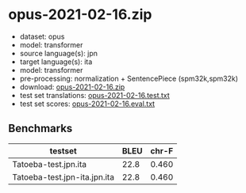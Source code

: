 # opus-2021-02-16.zip

* dataset: opus
* model: transformer
* source language(s): jpn
* target language(s): ita
* model: transformer
* pre-processing: normalization + SentencePiece (spm32k,spm32k)
* download: [opus-2021-02-16.zip](https://object.pouta.csc.fi/Tatoeba-MT-models/jpn-ita/opus-2021-02-16.zip)
* test set translations: [opus-2021-02-16.test.txt](https://object.pouta.csc.fi/Tatoeba-MT-models/jpn-ita/opus-2021-02-16.test.txt)
* test set scores: [opus-2021-02-16.eval.txt](https://object.pouta.csc.fi/Tatoeba-MT-models/jpn-ita/opus-2021-02-16.eval.txt)

## Benchmarks

| testset               | BLEU  | chr-F |
|-----------------------|-------|-------|
| Tatoeba-test.jpn.ita 	| 22.8 	| 0.460 |
| Tatoeba-test.jpn-ita.jpn.ita 	| 22.8 	| 0.460 |

